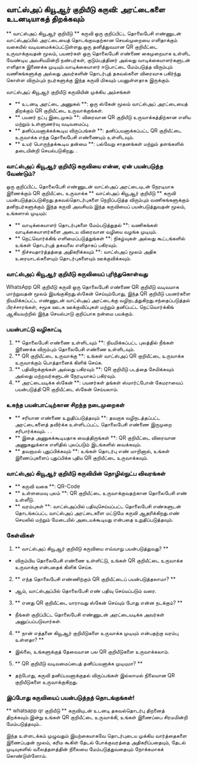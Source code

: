 ## வாட்ஸ்அப் கியூஆர் குறியீடு கருவி: அரட்டைகளை உடனடியாகத் திறக்கவும்

** வாட்ஸ்அப் கியூஆர் குறியீடு ** கருவி ஒரு குறிப்பிட்ட தொலைபேசி எண்ணுடன் வாட்ஸ்அப்பில் அரட்டையைத் தொடங்குவதற்கான செயல்முறையை எளிதாக்கும் வகையில் வடிவமைக்கப்பட்டுள்ளது.ஒரு தனித்துவமான QR குறியீட்டை உருவாக்குவதன் மூலம், பயனர்கள் ஒரு தொலைபேசி எண்ணை கைமுறையாக உள்ளிட வேண்டிய அவசியமின்றி நண்பர்கள், குடும்பத்தினர் அல்லது வாடிக்கையாளர்களுடன் எளிதாக இணைக்க முடியும்.வாடிக்கையாளர் ஈடுபாட்டை மேம்படுத்த விரும்பும் வணிகங்களுக்கு அல்லது அவர்களின் தொடர்புத் தகவல்களை விரைவாக பகிர்ந்து கொள்ள விரும்பும் நபர்களுக்கு இந்த கருவி மிகவும் பயனுள்ளதாக இருக்கும்.

வாட்ஸ்அப் கியூஆர் குறியீடு கருவியின் முக்கிய அம்சங்கள்

- ** உடனடி அரட்டை அணுகல் **: ஒரு ஸ்கேன் மூலம் வாட்ஸ்அப் அரட்டையைத் திறக்கும் QR குறியீட்டை உருவாக்குங்கள்.
- ** பயனர் நட்பு இடைமுகம் **: விரைவான QR குறியீடு உருவாக்கத்திற்கான எளிய மற்றும் உள்ளுணர்வு வடிவமைப்பு.
- ** தனிப்பயனாக்கக்கூடிய விருப்பங்கள் **: தனிப்பயனாக்கப்பட்ட QR குறியீட்டை உருவாக்க எந்த தொலைபேசி எண்ணையும் உள்ளிடவும்.
- ** உயர் பொருந்தக்கூடிய தன்மை **: பல்வேறு சாதனங்கள் மற்றும் தளங்களில் தடையின்றி செயல்படுகிறது.
.

### வாட்ஸ்அப் கியூஆர் குறியீடு கருவியை என்ன, ஏன் பயன்படுத்த வேண்டும்?

ஒரு குறிப்பிட்ட தொலைபேசி எண்ணுடன் வாட்ஸ்அப் அரட்டையுடன் நேரடியாக இணைக்கும் QR குறியீட்டை உருவாக்க ** வாட்ஸ்அப் கியூஆர் குறியீடு ** கருவி பயன்படுத்தப்படுகிறது.தகவல்தொடர்புகளை நெறிப்படுத்த விரும்பும் வணிகங்களுக்கும் தனிநபர்களுக்கும் இந்த கருவி அவசியம்.இந்த கருவியைப் பயன்படுத்துவதன் மூலம், உங்களால் முடியும்:

- ** வாடிக்கையாளர் தொடர்புகளை மேம்படுத்துதல் **: வணிகங்கள் வாடிக்கையாளர்களை அடைய விரைவான வழியை வழங்க முடியும்.
- ** நெட்வொர்க்கிங் எளிமைப்படுத்துங்கள் **: நிகழ்வுகள் அல்லது கூட்டங்களில் உங்கள் தொடர்புத் தகவலை எளிதாகப் பகிரவும்.
- ** நிச்சயதார்த்தத்தை அதிகரிக்கவும் **: வாட்ஸ்அப் மூலம் அதிக உரையாடல்களையும் தொடர்புகளையும் ஊக்குவிக்கவும்.

### வாட்ஸ்அப் கியூஆர் குறியீடு கருவியைப் புரிந்துகொள்வது

WhatsApp QR குறியீடு கருவி ஒரு தொலைபேசி எண்ணை QR குறியீடு வடிவமாக மாற்றுவதன் மூலம் இயங்குகிறது.ஸ்கேன் செய்யும்போது, ​​இந்த QR குறியீடு பயனர்களை நியமிக்கப்பட்ட எண்ணுடன் வாட்ஸ்அப் அரட்டைக்கு வழிநடத்துகிறது.சந்தைப்படுத்தல் பிரச்சாரங்கள், சமூக ஊடக ஊக்குவிப்புகள் மற்றும் தனிப்பட்ட நெட்வொர்க்கிங் ஆகியவற்றில் இந்த செயல்பாடு குறிப்பாக நன்மை பயக்கும்.

### பயன்பாட்டு வழிகாட்டி

1. ** தொலைபேசி எண்ணை உள்ளிடவும் **: நியமிக்கப்பட்ட புலத்தில் நீங்கள் இணைக்க விரும்பும் தொலைபேசி எண்ணை உள்ளிடவும்.
2. ** QR குறியீட்டை உருவாக்கு **: உங்கள் வாட்ஸ்அப் QR குறியீட்டை உருவாக்க உருவாக்கும் பொத்தானைக் கிளிக் செய்க.
3. ** பதிவிறக்குங்கள் அல்லது பகிரவும் **: QR குறியீடு படத்தை சேமிக்கவும் அல்லது மற்றவர்களுடன் நேரடியாகப் பகிரவும்.
4. ** அரட்டையடிக்க ஸ்கேன் **: பயனர்கள் தங்கள் ஸ்மார்ட்போன் கேமராவைப் பயன்படுத்தி QR குறியீட்டை ஸ்கேன் செய்யலாம்.

### உகந்த பயன்பாட்டிற்கான சிறந்த நடைமுறைகள்

- ** சரியான எண்ணை உறுதிப்படுத்தவும் **: தவறாக வழிநடத்தப்பட்ட அரட்டைகளைத் தவிர்க்க உள்ளிடப்பட்ட தொலைபேசி எண்ணை இருமுறை சரிபார்க்கவும்.
.
.
- ** இதை அணுகக்கூடியதாக வைத்திருங்கள் **: QR குறியீட்டை விரைவான அணுகலுக்காக எளிதில் புலப்படும் இடங்களில் வைக்கவும்.
- ** தவறாமல் புதுப்பிக்கவும் **: உங்கள் தொடர்பு எண் மாறினால், உங்கள் இணைப்புகளைப் புதுப்பிக்க புதிய QR குறியீட்டை உருவாக்கவும்.

### வாட்ஸ்அப் கியூஆர் குறியீடு கருவியின் தொழில்நுட்ப விவரங்கள்

- ** கருவி வகை **: QR-Code
- ** உள்ளமைவு புலம் **: QR குறியீட்டை உருவாக்குவதற்கான தொலைபேசி எண் உள்ளீடு.
- ** வரம்புகள் **: வாட்ஸ்அப்பில் பதிவுசெய்யப்பட்ட தொலைபேசி எண்களுடன் தொடங்கப்பட்ட வாட்ஸ்அப் அரட்டைகளை மட்டுமே கருவி ஆதரிக்கிறது.எண் செயலில் மற்றும் மேடையில் அடையக்கூடியது என்பதை உறுதிப்படுத்தவும்.

### கேள்விகள்

1. ** வாட்ஸ்அப் கியூஆர் குறியீடு கருவியை எவ்வாறு பயன்படுத்துவது? **
- விரும்பிய தொலைபேசி எண்ணை உள்ளிட்டு, உங்கள் QR குறியீட்டை உருவாக்க உருவாக்கு என்பதைக் கிளிக் செய்க.

2. ** எந்த தொலைபேசி எண்ணிற்கும் QR குறியீட்டைப் பயன்படுத்தலாமா? **
- ஆம், வாட்ஸ்அப்பில் தொலைபேசி எண் பதிவு செய்யப்படும் வரை.

3. ** எனது QR குறியீட்டை யாராவது ஸ்கேன் செய்யும் போது என்ன நடக்கும்? **
- நீங்கள் குறிப்பிட்ட தொலைபேசி எண்ணுடன் அரட்டையடிக்க அவர்கள் அனுப்பப்படுவார்கள்.

4. ** நான் எத்தனை கியூஆர் குறியீடுகளை உருவாக்க முடியும் என்பதற்கு வரம்பு உள்ளதா? **
- இல்லை, உங்களுக்குத் தேவையான பல QR குறியீடுகளை உருவாக்கலாம்.

5. ** QR குறியீடு வடிவமைப்பைத் தனிப்பயனாக்க முடியுமா? **
- தற்போது, ​​கருவி தனிப்பயனாக்குதல் விருப்பங்கள் இல்லாமல் நிலையான QR குறியீடுகளை உருவாக்குகிறது.

### இப்போது கருவியைப் பயன்படுத்தத் தொடங்குங்கள்!

** whatsapp qr குறியீடு ** கருவியுடன் உடனடி தகவல்தொடர்பு திறனைத் திறக்கவும்.இன்று உங்கள் QR குறியீட்டை உருவாக்கி, உங்கள் இணைப்பை சிரமமின்றி மேம்படுத்தவும்..

இந்த உள்ளடக்கம் முழுவதும் இயற்கையாகவே தொடர்புடைய முக்கிய வார்த்தைகளை இணைப்பதன் மூலம், கரிம கூகிள் தேடல் போக்குவரத்தை அதிகரிப்பதையும், தேடல் முடிவுகளில் வலைத்தளத்தின் நிலையை மேம்படுத்துவதையும் நோக்கமாகக் கொண்டுள்ளோம்.
